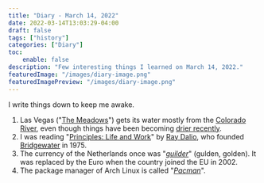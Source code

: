 ```yaml
---
title: "Diary - March 14, 2022"
date: 2022-03-14T13:03:29-04:00
draft: false
tags: ["history"]
categories: ["Diary"]
toc:
    enable: false
description: "Few interesting things I learned on March 14, 2022."
featuredImage: "/images/diary-image.png"
featuredImagePreview: "/images/diary-image.png"
---
```

<!--more-->
I write things down to keep me awake.

1. Las Vegas ("[The Meadows](http://ponce.sdsu.edu/nelson_081008.html)") gets its water mostly from the [Colorado River](https://en.wikipedia.org/wiki/Colorado_River), even though things have been becoming [drier recently](https://www.casino.org/blog/las-vegas-water-explained/). 
2. I was reading "[Principles: Life and Work](https://www.goodreads.com/book/show/34536488-principles)" by [Ray Dalio](https://en.wikipedia.org/wiki/Ray_Dalio), who founded [Bridgewater](https://www.bridgewater.com/) in 1975. 
3. The currency of the Netherlands once was "*[guilder](https://en.wikipedia.org/wiki/Dutch_guilder)*" (gulden, golden). It was replaced by the Euro when the country joined the EU in 2002.
4. The package manager of Arch Linux is called "*[Pacman](https://en.wikipedia.org/wiki/Arch_Linux#Pacman)*".
